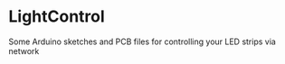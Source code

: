 LightControl
============

Some Arduino sketches and PCB files for controlling your LED strips via network
